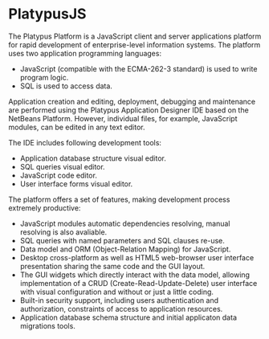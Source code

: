 # PlatypusJS
The Platypus Platform is a JavaScript client and server applications platform for rapid development of enterprise-level information systems.
The platform uses two application programming languages:
* JavaScript (compatible with the ECMA-262-3 standard) is used to write program logic.
* SQL is used to access data.

Application creation and editing, deployment, debugging and maintenance are performed using the Platypus Application Designer IDE based on the NetBeans Platform. However, individual files, for example, JavaScript modules, can be edited in any text editor.

The IDE includes following development tools:

* Application database structure visual editor.
* SQL queries visual editor.
* JavaScript code editor.
* User interface forms visual editor.

The platform offers a set of features, making development process extremely productive:
* JavaScript modules automatic dependencies resolving, manual resolving is also avaliable.
* SQL queries with named parameters and SQL clauses re-use.
* Data model and ORM (Object-Relation Mapping) for JavaScript.
* Desktop cross-platform as well as HTML5 web-browser user interface presentation sharing the same code and the GUI layout.
* The GUI widgets which directly interact with the data model, allowing implementation of a CRUD (Create-Read-Update-Delete) user interface with visual configuration and without or just a little coding.
* Built-in security support, including users authentication and authorization, constraints of access to application resources.
* Application database schema structure and initial applicaton data migrations tools.



